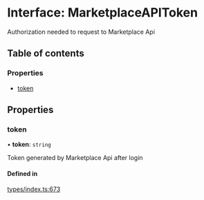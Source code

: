 # Interface: MarketplaceAPIToken

Authorization needed to request to Marketplace Api

## Table of contents

### Properties

- [token](MarketplaceAPIToken.md#token)

## Properties

### token

• **token**: `string`

Token generated by Marketplace Api after login

#### Defined in

[types/index.ts:673](https://github.com/nevermined-io/react-components/blob/0c1c9f6/catalog/src/types/index.ts#L673)
